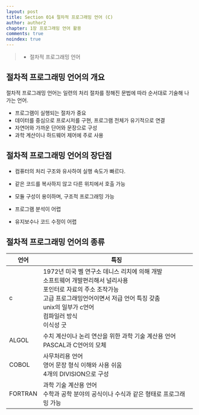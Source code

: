 ```yaml
---
layout: post
title: Section 014 절차적 프로그래밍 언어 (C)
author: author2
chapter: 1장 프로그래밍 언어 활용
comments: true
noindex: true
---
```

>- 절차적 프로그래밍 언어

## 절차적 프로그래밍 언어의 개요

절차적 프로그래밍 언어는 일련의 처리 절차를 정해진 문법에 따라 순서대로 기술해 나가는 언어.

- 프로그램이 실행되는 절차가 중요
- 데이터를 중심으로 프로시저를 구현, 프로그램 전체가 유기적으로 연결
- 자연어와 가까운 단어와 문장으로 구성
- 과학 계산이나 하드웨어 제어에 주로 사용

## 절차적 프로그래밍 언어의 장단점

- 컴퓨터의 처리 구조와 유사하여 실행 속도가 빠르다.
- 같은 코드를 복사하지 않고 다른 위치에서 호출 가능
- 모듈 구성이 용이하며, 구조적 프로그래밍 가능

- 프로그램 분석이 어렵
- 유지보수나 코드 수정이 어렵

## 절차적 프로그래밍 언어의 종류

|언어|특징|
|---|---|
|c|1972년 미국 벨 연구소 데니스 리치에 의해 개발<br>소프트웨어 개발편리해서 널리사용<br>포인터로 자료의 주소 조작가능<br>고급 프로그래밍언어이면서 저급 언어 특징 갖춤<br>unix의 일부가 c언어<br>컴파일러 방식<br>이식성 굿|
|ALGOL|수치 계산이나 논리 연산을 위한 과학 기술 계산용 언어<br>PASCAL과 C언어의 모체|
|COBOL|사무처리용 언어<br>영어 문장 형식 이해와 사용 쉬움<br>4개의 DIVISION으로 구성|
|FORTRAN|과학 기술 계산용 언어<br>수학과 공학 분야의 공식이나 수식과 같은 형태로 프로그래밍 가능|
